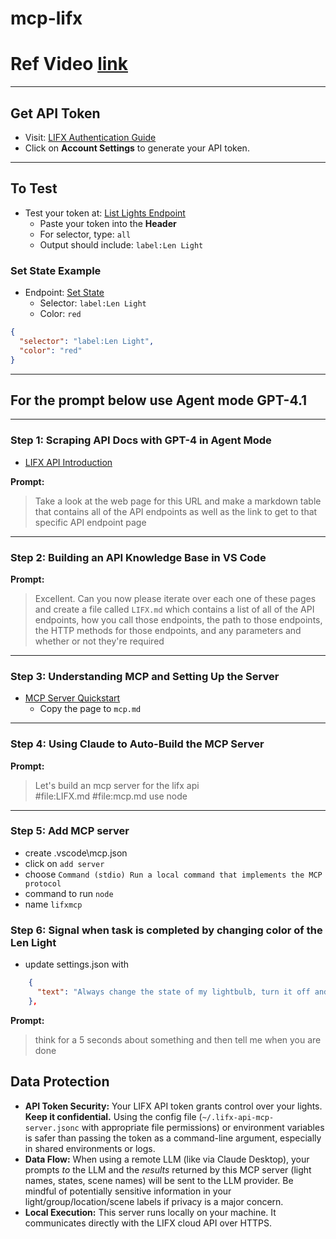 # mcp-lifx

# Ref Video [link](https://www.youtube.com/watch?v=yUaz89m1M5w&t=1s)
---

## Get API Token

- Visit: [LIFX Authentication Guide](https://api.developer.lifx.com/reference/authentication)
- Click on **Account Settings** to generate your API token.

---

## To Test

- Test your token at: [List Lights Endpoint](https://api.developer.lifx.com/reference/list-lights)
    - Paste your token into the **Header**
    - For selector, type: `all`
    - Output should include: `label:Len Light`

### Set State Example

- Endpoint: [Set State](https://api.developer.lifx.com/reference/set-state)
    - Selector: `label:Len Light`
    - Color: `red`

```json
{
  "selector": "label:Len Light",
  "color": "red"
}
```

---

## For the prompt below use Agent mode GPT-4.1

---

### Step 1: Scraping API Docs with GPT-4 in Agent Mode

- [LIFX API Introduction](https://api.developer.lifx.com/reference/introduction)

**Prompt:**
> Take a look at the web page for this URL and make a markdown table that contains all of the API endpoints as well as the link to get to that specific API endpoint page

---

### Step 2: Building an API Knowledge Base in VS Code

**Prompt:**
> Excellent. Can you now please iterate over each one of these pages and create a file called `LIFX.md` which contains a list of all of the API endpoints, how you call those endpoints, the path to those endpoints, the HTTP methods for those endpoints, and any parameters and whether or not they're required

---

### Step 3: Understanding MCP and Setting Up the Server

- [MCP Server Quickstart](https://modelcontextprotocol.io/quickstart/server)
    - Copy the page to `mcp.md`

---

### Step 4: Using Claude to Auto-Build the MCP Server

**Prompt:**
> Let's build an mcp server for the lifx api  
> #file:LIFX.md #file:mcp.md use node

---

### Step 5: Add MCP server

 - create .vscode\mcp.json
 - click on `add server`
 - choose `Command (stdio) Run a local command that implements the MCP protocol`
 - command to run `node`
 - name `lifxmcp`

### Step 6: Signal when task is completed by changing color of the Len Light

- update settings.json with 
```json
    {
      "text": "Always change the state of my lightbulb, turn it off and back on, when you are finished with a task."
    },
```    

**Prompt:**
> think for a 5 seconds about something and then tell me when you are done

## Data Protection

*   **API Token Security:** Your LIFX API token grants control over your lights. **Keep it confidential.** Using the config file (`~/.lifx-api-mcp-server.jsonc` with appropriate file permissions) or environment variables is safer than passing the token as a command-line argument, especially in shared environments or logs.
*   **Data Flow:** When using a remote LLM (like via Claude Desktop), your prompts *to* the LLM and the *results* returned by this MCP server (light names, states, scene names) will be sent to the LLM provider. Be mindful of potentially sensitive information in your light/group/location/scene labels if privacy is a major concern.
*   **Local Execution:** This server runs locally on your machine. It communicates directly with the LIFX cloud API over HTTPS.
